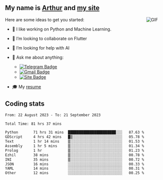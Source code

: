 
## My name is [Arthur](https://www.linkedin.com/in/arthur-novais-201420/) and [my site](https://arthurcn96.github.io/)

<!--
**Arthurcn96/Arthurcn96** is a ✨ _special_ ✨ repository because its `README.md` (this file) appears on your GitHub profile.
-->
<img align="right"  max-width="440" max-height="240" alt="GIF" src="https://raw.githubusercontent.com/Arthurcn96/Arthurcn96/master/helloThere.gif" />

Here are some ideas to get you started:

- 🤖 I like working on Python and Machine Learning.
- 👯 I’m looking to collaborate on Flutter
- 🤔 I’m looking for help with AI
- 💬 Ask me about anything:
    - [![Telegram Badge](https://img.shields.io/badge/-@Arthurcn9-0088cc?style=for-the-badge&logo=Telegram&logoColor=white)](https://t.me/Arthurcn9)
    - [![Gmail Badge](https://img.shields.io/badge/-@Arthurcn9-red?style=for-the-badge&logo=Gmail&logoColor=white)](mailto:Arthurcn96@gmail.com)
    - [![Site Badge](https://img.shields.io/badge/arthurcn96.github.io-informational?style=for-the-badge&logo=internetexplorer)](https://arthurcn96.github.io/)

- 🎓 My [resume](https://github.com/Arthurcn96/resume/blob/master/Resume_PT-BR.pdf)


## Coding stats
<!--START_SECTION:waka-->

```txt
From: 22 August 2023 - To: 21 September 2023

Total Time: 81 hrs 37 mins

Python       71 hrs 31 mins  ██████████████████████░░░   87.63 %
GDScript     4 hrs 42 mins   █▒░░░░░░░░░░░░░░░░░░░░░░░   05.78 %
Text         1 hr 14 mins    ▒░░░░░░░░░░░░░░░░░░░░░░░░   01.53 %
Assembly     1 hr 5 mins     ▒░░░░░░░░░░░░░░░░░░░░░░░░   01.34 %
Prolog       1 hr            ▒░░░░░░░░░░░░░░░░░░░░░░░░   01.23 %
Ezhil        38 mins         ▒░░░░░░░░░░░░░░░░░░░░░░░░   00.78 %
INI          35 mins         ▒░░░░░░░░░░░░░░░░░░░░░░░░   00.72 %
JSON         16 mins         ░░░░░░░░░░░░░░░░░░░░░░░░░   00.33 %
YAML         14 mins         ░░░░░░░░░░░░░░░░░░░░░░░░░   00.31 %
Other        12 mins         ░░░░░░░░░░░░░░░░░░░░░░░░░   00.25 %
```

<!--END_SECTION:waka-->
